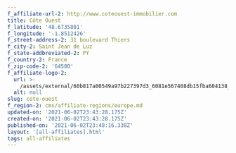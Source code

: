 ```yaml
---
f_affiliate-url-2: http://www.coteouest-immobilier.com
title: Côte Ouest
f_latitude: '48.6735801'
f_longitude: '-1.8512426'
f_street-address-2: 31 boulevard Thiers­
f_city-2: Saint Jean de Luz­
f_state-addbreviated-2: PY­
f_country-2: France
f_zip-code-2: '64500'
f_affiliate-logo-2:
  url: >-
    /assets/external/60b817a00549a97b227397d3_6081e567408db15fba604138_60785a4538473ce39acd073d_content_unnamed.jpeg
  alt: null
slug: cote-ouest
f_region-2: cms/affiliate-regions/europe.md
updated-on: '2021-06-02T23:43:28.175Z'
created-on: '2021-06-02T23:43:28.175Z'
published-on: '2021-06-02T23:48:16.338Z'
layout: '[all-affiliates].html'
tags: all-affiliates
---
```



